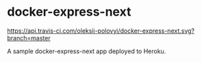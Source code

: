 # docker-express-next

https://api.travis-ci.com/oleksii-polovyi/docker-express-next.svg?branch=master

A sample docker-express-next app deployed to Heroku.

